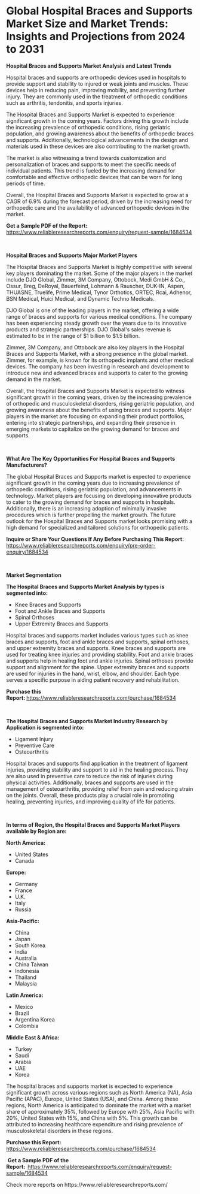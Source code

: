 <p><h1>Global Hospital Braces and Supports Market Size and Market Trends: Insights and Projections from 2024 to 2031</h1></p><p><strong>Hospital Braces and Supports Market Analysis and Latest Trends</strong></p>
<p><p>Hospital braces and supports are orthopedic devices used in hospitals to provide support and stability to injured or weak joints and muscles. These devices help in reducing pain, improving mobility, and preventing further injury. They are commonly used in the treatment of orthopedic conditions such as arthritis, tendonitis, and sports injuries.</p><p>The Hospital Braces and Supports Market is expected to experience significant growth in the coming years. Factors driving this growth include the increasing prevalence of orthopedic conditions, rising geriatric population, and growing awareness about the benefits of orthopedic braces and supports. Additionally, technological advancements in the design and materials used in these devices are also contributing to the market growth.</p><p>The market is also witnessing a trend towards customization and personalization of braces and supports to meet the specific needs of individual patients. This trend is fueled by the increasing demand for comfortable and effective orthopedic devices that can be worn for long periods of time.</p><p>Overall, the Hospital Braces and Supports Market is expected to grow at a CAGR of 6.9% during the forecast period, driven by the increasing need for orthopedic care and the availability of advanced orthopedic devices in the market.</p></p>
<p><strong>Get a Sample PDF of the Report:&nbsp;</strong> <a href="https://www.reliableresearchreports.com/enquiry/request-sample/1684534">https://www.reliableresearchreports.com/enquiry/request-sample/1684534</a></p>
<p>&nbsp;</p>
<p><strong>Hospital Braces and Supports Major Market Players</strong></p>
<p><p>The Hospital Braces and Supports Market is highly competitive with several key players dominating the market. Some of the major players in the market include DJO Global, Zimmer, 3M Company, Ottobock, Medi GmbH & Co., Ossur, Breg, DeRoyal, Bauerfeind, Lohmann & Rauscher, DUK-IN, Aspen, THUASNE, Truelife, Prime Medical, Tynor Orthotics, ORTEC, Rcai, Adhenor, BSN Medical, Huici Medical, and Dynamic Techno Medicals.</p><p>DJO Global is one of the leading players in the market, offering a wide range of braces and supports for various medical conditions. The company has been experiencing steady growth over the years due to its innovative products and strategic partnerships. DJO Global's sales revenue is estimated to be in the range of $1 billion to $1.5 billion.</p><p>Zimmer, 3M Company, and Ottobock are also key players in the Hospital Braces and Supports Market, with a strong presence in the global market. Zimmer, for example, is known for its orthopedic implants and other medical devices. The company has been investing in research and development to introduce new and advanced braces and supports to cater to the growing demand in the market.</p><p>Overall, the Hospital Braces and Supports Market is expected to witness significant growth in the coming years, driven by the increasing prevalence of orthopedic and musculoskeletal disorders, rising geriatric population, and growing awareness about the benefits of using braces and supports. Major players in the market are focusing on expanding their product portfolios, entering into strategic partnerships, and expanding their presence in emerging markets to capitalize on the growing demand for braces and supports.</p></p>
<p>&nbsp;</p>
<p><strong>What Are The Key Opportunities For Hospital Braces and Supports Manufacturers?</strong></p>
<p><p>The global Hospital Braces and Supports market is expected to experience significant growth in the coming years due to increasing prevalence of orthopedic conditions, rising geriatric population, and advancements in technology. Market players are focusing on developing innovative products to cater to the growing demand for braces and supports in hospitals. Additionally, there is an increasing adoption of minimally invasive procedures which is further propelling the market growth. The future outlook for the Hospital Braces and Supports market looks promising with a high demand for specialized and tailored solutions for orthopedic patients.</p></p>
<p><strong>Inquire or Share Your Questions If Any Before Purchasing This Report:</strong> <a href="https://www.reliableresearchreports.com/enquiry/pre-order-enquiry/1684534">https://www.reliableresearchreports.com/enquiry/pre-order-enquiry/1684534</a></p>
<p>&nbsp;</p>
<p><strong>Market Segmentation</strong></p>
<p><strong>The Hospital Braces and Supports Market Analysis by types is segmented into:</strong></p>
<p><ul><li>Knee Braces and Supports</li><li>Foot and Ankle Braces and Supports</li><li>Spinal Orthoses</li><li>Upper Extremity Braces and Supports</li></ul></p>
<p><p>Hospital braces and supports market includes various types such as knee braces and supports, foot and ankle braces and supports, spinal orthoses, and upper extremity braces and supports. Knee braces and supports are used for treating knee injuries and providing stability. Foot and ankle braces and supports help in healing foot and ankle injuries. Spinal orthoses provide support and alignment for the spine. Upper extremity braces and supports are used for injuries in the hand, wrist, elbow, and shoulder. Each type serves a specific purpose in aiding patient recovery and rehabilitation.</p></p>
<p><strong>Purchase this Report:&nbsp;</strong><a href="https://www.reliableresearchreports.com/purchase/1684534">https://www.reliableresearchreports.com/purchase/1684534</a></p>
<p>&nbsp;</p>
<p><strong>The Hospital Braces and Supports Market Industry Research by Application is segmented into:</strong></p>
<p><ul><li>Ligament Injury</li><li>Preventive Care</li><li>Osteoarthritis</li></ul></p>
<p><p>Hospital braces and supports find application in the treatment of ligament injuries, providing stability and support to aid in the healing process. They are also used in preventive care to reduce the risk of injuries during physical activities. Additionally, braces and supports are used in the management of osteoarthritis, providing relief from pain and reducing strain on the joints. Overall, these products play a crucial role in promoting healing, preventing injuries, and improving quality of life for patients.</p></p>
<p>&nbsp;</p>
<p><strong>In terms of Region, the Hospital Braces and Supports Market Players available by Region are:</strong></p>
<p>
    <p> <strong> North America: </strong>
        <ul>
            <li>United States</li>
            <li>Canada</li>
        </ul>
        </p> 
    <p> <strong> Europe: </strong>
        <ul>
            <li>Germany</li>
            <li>France</li>
            <li>U.K.</li>
            <li>Italy</li>
            <li>Russia</li>
        </ul>
        </p> 
    <p> <strong> Asia-Pacific: </strong>
        <ul>
            <li>China</li>
            <li>Japan</li>
            <li>South Korea</li>
            <li>India</li>
            <li>Australia</li>
            <li>China Taiwan</li>
            <li>Indonesia</li>
            <li>Thailand</li>
            <li>Malaysia</li>
        </ul>
        </p> 
    <p> <strong> Latin America: </strong>
        <ul>
            <li>Mexico</li>
            <li>Brazil</li>
            <li>Argentina Korea</li>
            <li>Colombia</li>
        </ul>
        </p> 
    <p> <strong> Middle East & Africa: </strong>
        <ul>
            <li>Turkey</li>
            <li>Saudi</li>
            <li>Arabia</li>
            <li>UAE</li>
            <li>Korea</li>
        </ul>
    </p>
    </p>
<p><p>The hospital braces and supports market is expected to experience significant growth across various regions such as North America (NA), Asia Pacific (APAC), Europe, United States (USA), and China. Among these regions, North America is anticipated to dominate the market with a market share of approximately 35%, followed by Europe with 25%, Asia Pacific with 20%, United States with 15%, and China with 5%. This growth can be attributed to increasing healthcare expenditure and rising prevalence of musculoskeletal disorders in these regions.</p></p>
<p><strong>Purchase this Report: </strong><a href="https://www.reliableresearchreports.com/purchase/1684534">https://www.reliableresearchreports.com/purchase/1684534</a></p>
<p>&nbsp;<strong>Get a Sample PDF of the Report:&nbsp;&nbsp;</strong><a href="https://www.reliableresearchreports.com/enquiry/request-sample/1684534">https://www.reliableresearchreports.com/enquiry/request-sample/1684534</a></p>
<p><strong></strong></p>
<p>Check more reports on https://www.reliableresearchreports.com/</p>